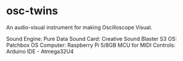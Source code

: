 # osc-twins
An audio-visual instrument for making Oscilloscope Visual.

Sound Engine: Pure Data
Sound Card: Creative Sound Blaster S3
OS: Patchbox OS
Computer: Raspberry Pi 5/8GB
MCU for MIDI Controls: Arduino IDE - Atmega32U4
